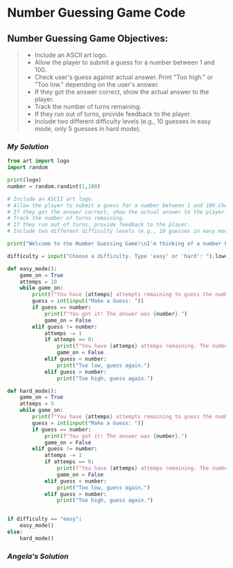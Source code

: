 # Number Guessing Game Code

## Number Guessing Game Objectives:
> - Include an ASCII art logo.
> - Allow the player to submit a guess for a number between 1 and 100.
> - Check user's guess against actual answer. Print "Too high." or "Too low." depending on the user's answer. 
> - If they got the answer correct, show the actual answer to the player.
> - Track the number of turns remaining.
> - If they run out of turns, provide feedback to the player. 
> - Include two different difficulty levels (e.g., 10 guesses in easy mode, only 5 guesses in hard mode).

### ***My Solution***
```python
from art import logo
import random

print(logo)
number = random.randint(1,100)

# Include an ASCII art logo.
# Allow the player to submit a guess for a number between 1 and 100.Check user's guess against actual answer. Print "Too high." or "Too low." depending on the user's answer. 
# If they got the answer correct, show the actual answer to the player.
# Track the number of turns remaining.
# If they run out of turns, provide feedback to the player. 
# Include two different difficulty levels (e.g., 10 guesses in easy mode, only 5 guesses in hard mode).

print("Welcome to the Number Guessing Game!\nI'm thinking of a number between 1 and 100.")

difficulty = input("Choose a difficulty. Type 'easy' or 'hard': ").lower()

def easy_mode():
    game_on = True
    attemps = 10
    while game_on:
        print(f"You have {attemps} attempts remaining to guess the number")
        guess = int(input("Make a Guess: "))
        if guess == number:
            print(f"You got it! The answer was {number}.")
            game_on = False
        elif guess != number:
            attemps -= 1
            if attemps == 0:
                print(f"You have {attemps} attemps remaining. The number was {number}. Game over, welcome to Hell.")
                game_on = False
            elif guess < number:
                print("Too low, guess again.")
            elif guess > number:
                print("Too high, guess again.")

def hard_mode():
    game_on = True
    attemps = 5
    while game_on:
        print(f"You have {attemps} attempts remaining to guess the number")
        guess = int(input("Make a Guess: "))
        if guess == number:
            print(f"You got it! The answer was {number}.")
            game_on = False
        elif guess != number:
            attemps -= 1
            if attemps == 0:
                print(f"You have {attemps} attemps remaining. The number was {number}. Game over, welcome to Hell.")
                game_on = False
            elif guess < number:
                print("Too low, guess again.")
            elif guess > number:
                print("Too high, guess again.")


if difficulty == "easy":
    easy_mode()
else:
    hard_mode()
```
### ***Angela's Solution***
```python
```
